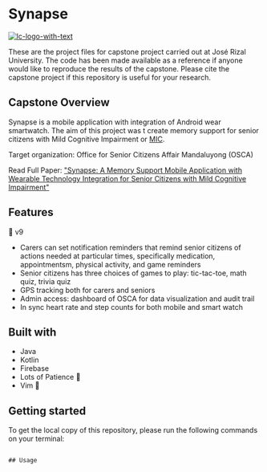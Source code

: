 # Synapse
<a href="https://ibb.co/ckpqjCY"><img src="https://i.ibb.co/ckpqjCY/Ic-logo-with-text.png" alt="Ic-logo-with-text" border="0"></a>

These are the project files for capstone project carried out at José Rizal University. The code
has been made available as a reference if anyone would like to reproduce the results of the capstone.
Please cite the capstone project if this repository is useful for your research.

## Capstone Overview
Synapse is a mobile application with integration of Android wear smartwatch. The aim of this project
was t create memory support for senior citizens with Mild Cognitive Impairment or [MIC](https://www.alz.org/alzheimers-dementia/what-is-dementia/related_conditions/mild-cognitive-impairment).

Target organization: Office for Senior Citizens Affair Mandaluyong (OSCA)

Read Full Paper: ["Synapse: A Memory Support Mobile Application with Wearable Technology Integration for
Senior Citizens with Mild Cognitive Impairment"](fullpaper/Semaphore_FinalChapter1-5.pdf)

## Features
:wrench: v9
* Carers can set notification reminders that remind senior citizens of actions needed at particular
times, specifically medication, appointmentsm, physical activity, and game reminders
* Senior citizens has three choices of games to play: tic-tac-toe, math quiz, trivia quiz
* GPS tracking both for carers and seniors
* Admin access: dashboard of OSCA for data visualization and audit trail
* In sync heart rate and step counts for both mobile and smart watch

## Built with
* Java
* Kotlin
* Firebase
* Lots of Patience :beer:
* Vim :muscle:

## Getting started
To get the local copy of this repository, please run the following commands on your terminal:

``` $ git clone https://github.com/PizaaRiaaa/Synapse.git

## Usage
